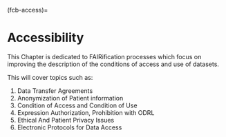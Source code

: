 (fcb-access)=
# Accessibility


This Chapter is dedicated to FAIRification processes which focus on improving the description of the conditions of access and use of datasets.

This will cover topics such as:

1. Data Transfer Agreements
2. Anonymization of Patient information
3. Condition of Access and Condition of Use
4. Expression Authorization, Prohibition with ODRL
5. Ethical And Patient Privacy Issues
6. Electronic Protocols for Data Access


